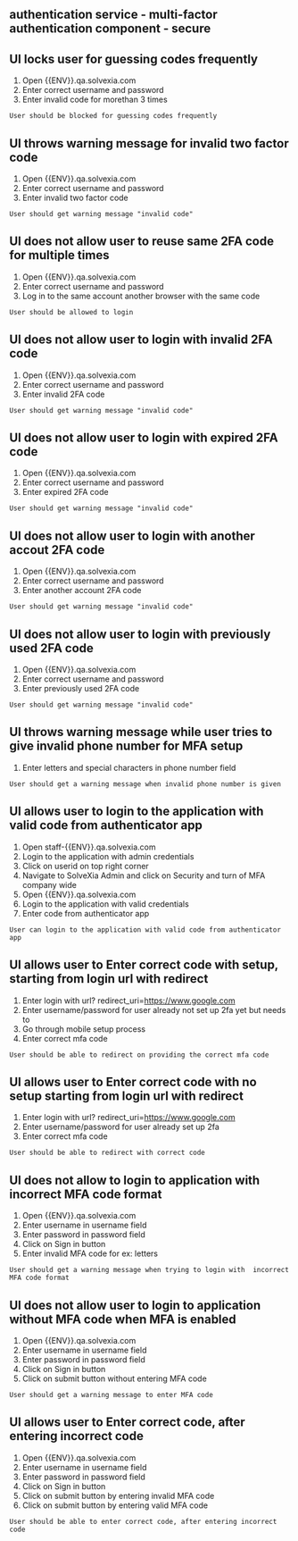 ## authentication service - multi-factor authentication component - secure

## UI locks user for guessing codes frequently

1. Open {{ENV}}.qa.solvexia.com
2. Enter correct username and password
3. Enter invalid code for morethan 3 times

`User should be blocked for guessing codes frequently`

## UI throws warning message for invalid two factor code

1. Open {{ENV}}.qa.solvexia.com
2. Enter correct username and password
3. Enter invalid two factor code 

`User should get warning message "invalid code"`

## UI does not allow user to reuse same 2FA code for multiple times

1. Open {{ENV}}.qa.solvexia.com 
2. Enter correct username and password
3. Log in to the same account another browser with the same code

`User should be allowed to login `

## UI does not allow user to login with invalid 2FA code

1. Open {{ENV}}.qa.solvexia.com 
2. Enter correct username and password
3. Enter invalid 2FA code 

`User should get warning message "invalid code"`

## UI does not allow user to login with expired 2FA code

1. Open {{ENV}}.qa.solvexia.com 
2. Enter correct username and password
3. Enter expired 2FA code 

`User should get warning message "invalid code"`

## UI does not allow user to login with another accout 2FA code

1. Open {{ENV}}.qa.solvexia.com 
2. Enter correct username and password
3. Enter another account 2FA code 

`User should get warning message "invalid code"`

## UI does not allow user to login  with previously used  2FA code

1. Open {{ENV}}.qa.solvexia.com 
2. Enter correct username and password
3. Enter previously used 2FA code 

`User should get warning message "invalid code"`

## UI throws warning message while user tries to give invalid phone number for MFA setup

1. Enter letters and special characters in phone number field

`User should get a warning message when invalid phone number is given`

## UI allows user to login to the application with valid code from authenticator app

1. Open staff-{{ENV}}.qa.solvexia.com
2. Login to the application with admin credentials 
3. Click on userid on top right corner
4. Navigate to  SolveXia Admin and click on Security and turn of MFA company wide 
5. Open {{ENV}}.qa.solvexia.com
6. Login to the application with valid credentials
7. Enter code from authenticator app

`User can login to the application with valid code from authenticator app`

## UI allows user to Enter correct code with setup, starting from login url with redirect 

1. Enter login with url? redirect_uri=https://www.google.com
2. Enter username/password for user already not set up 2fa yet but needs to
3. Go through mobile setup process
4. Enter correct mfa code

`User should be able to redirect on providing the correct mfa code `

##  UI allows user to Enter correct code with no setup starting from login url with redirect

1. Enter login with url? redirect_uri=https://www.google.com
2. Enter username/password for user already set up 2fa 
3. Enter correct mfa code

`User should be able to redirect with correct code `

## UI does not allow to login to application with incorrect MFA code format

1. Open {{ENV}}.qa.solvexia.com
2. Enter username in username field
3. Enter password in password field
4. Click on Sign in button 
5. Enter invalid MFA code for ex: letters

`User should get a warning message when trying to login with  incorrect MFA code format`

## UI does not allow user to login to application without MFA code when MFA is enabled

1. Open {{ENV}}.qa.solvexia.com
2. Enter username in username field
3. Enter password in password field
4. Click on Sign in button 
5. Click on submit button without entering MFA code

`User should get a warning message to enter MFA code`

## UI allows user to Enter correct code, after entering incorrect code
 
1. Open {{ENV}}.qa.solvexia.com
2. Enter username in username field
3. Enter password in password field
4. Click on Sign in button 
5. Click on submit button by entering invalid MFA code
6. Click on submit button by entering valid MFA code

`User should be able to enter correct code, after entering incorrect code`


 
 


